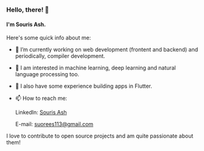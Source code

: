 ### Hello, there! 👋
#### I'm Souris Ash.

Here's some quick info about me:

- 🔭 I’m currently working on web development (frontent and backend) and periodically, compiler development.
- 🌱 I am interested in machine learning, deep learning and natural language processing too.
- 👯 I also have some experience building apps in Flutter.
- 📫 How to reach me: 
      
  LinkedIn: [Souris Ash](https://www.linkedin.com/in/souris-ash-32045719a/)
  
  E-mail: [suorees113@gmail.com](mailto://suorees113@gmail.com)

I love to contribute to open source projects and am quite passionate about them!
